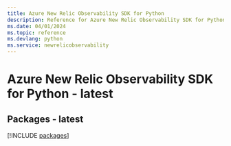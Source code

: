 ```yaml
---
title: Azure New Relic Observability SDK for Python
description: Reference for Azure New Relic Observability SDK for Python
ms.date: 04/01/2024
ms.topic: reference
ms.devlang: python
ms.service: newrelicobservability
---
```

# Azure New Relic Observability SDK for Python - latest
## Packages - latest
[!INCLUDE [packages](new-relic-observability-index.md)]